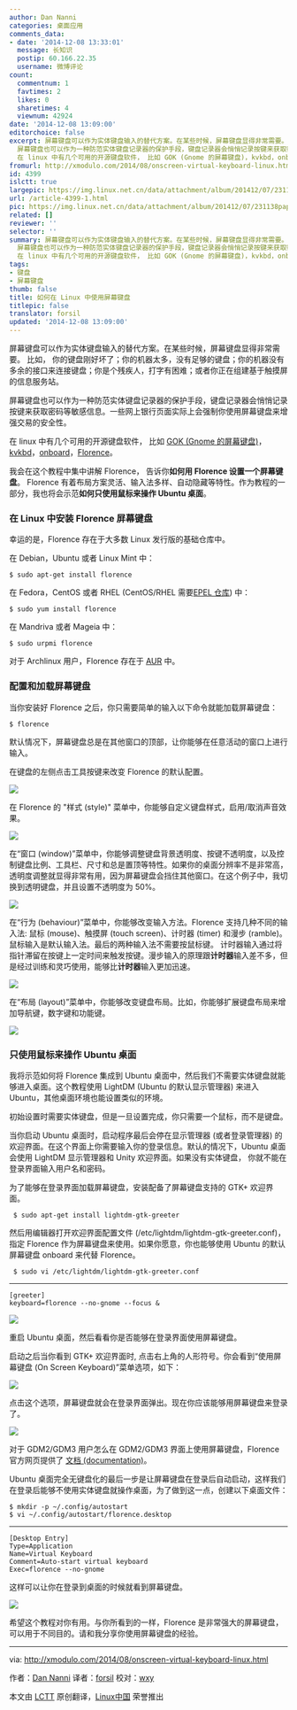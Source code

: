 ```yaml
---
author: Dan Nanni
categories: 桌面应用
comments_data:
- date: '2014-12-08 13:33:01'
  message: 长知识
  postip: 60.166.22.35
  username: 微博评论
count:
  commentnum: 1
  favtimes: 2
  likes: 0
  sharetimes: 4
  viewnum: 42924
date: '2014-12-08 13:09:00'
editorchoice: false
excerpt: 屏幕键盘可以作为实体键盘输入的替代方案。在某些时候，屏幕键盘显得非常需要。 比如， 你的键盘刚好坏了；你的机器太多，没有足够的键盘；你的机器没有多余的接口来连接键盘；你是个残疾人，打字有困难；或者你正在组建基于触摸屏的信息服务站。
  屏幕键盘也可以作为一种防范实体键盘记录器的保护手段，键盘记录器会悄悄记录按键来获取密码等敏感信息。一些网上银行页面实际上会强制你使用屏幕键盘来增强交易的安全性。
  在 linux 中有几个可用的开源键盘软件， 比如 GOK (Gnome 的屏幕键盘)，kvkbd，onboard，Florence。 我会在这个教程中
fromurl: http://xmodulo.com/2014/08/onscreen-virtual-keyboard-linux.html
id: 4399
islctt: true
largepic: https://img.linux.net.cn/data/attachment/album/201412/07/231138pap88g8of8de0gda.jpg
url: /article-4399-1.html
pic: https://img.linux.net.cn/data/attachment/album/201412/07/231138pap88g8of8de0gda.jpg.thumb.jpg
related: []
reviewer: ''
selector: ''
summary: 屏幕键盘可以作为实体键盘输入的替代方案。在某些时候，屏幕键盘显得非常需要。 比如， 你的键盘刚好坏了；你的机器太多，没有足够的键盘；你的机器没有多余的接口来连接键盘；你是个残疾人，打字有困难；或者你正在组建基于触摸屏的信息服务站。
  屏幕键盘也可以作为一种防范实体键盘记录器的保护手段，键盘记录器会悄悄记录按键来获取密码等敏感信息。一些网上银行页面实际上会强制你使用屏幕键盘来增强交易的安全性。
  在 linux 中有几个可用的开源键盘软件， 比如 GOK (Gnome 的屏幕键盘)，kvkbd，onboard，Florence。 我会在这个教程中
tags:
- 键盘
- 屏幕键盘
thumb: false
title: 如何在 Linux 中使用屏幕键盘
titlepic: false
translator: forsil
updated: '2014-12-08 13:09:00'
---
```


屏幕键盘可以作为实体键盘输入的替代方案。在某些时候，屏幕键盘显得非常需要。 比如， 你的键盘刚好坏了；你的机器太多，没有足够的键盘；你的机器没有多余的接口来连接键盘；你是个残疾人，打字有困难；或者你正在组建基于触摸屏的信息服务站。


屏幕键盘也可以作为一种防范实体键盘记录器的保护手段，键盘记录器会悄悄记录按键来获取密码等敏感信息。一些网上银行页面实际上会强制你使用屏幕键盘来增强交易的安全性。


在 linux 中有几个可用的开源键盘软件， 比如 [GOK (Gnome 的屏幕键盘)](https://developer.gnome.org/gok/)，[kvkbd](http://homepage3.nifty.com/tsato/xvkbd/)，[onboard](https://launchpad.net/onboard)，[Florence](http://florence.sourceforge.net/)。


我会在这个教程中集中讲解 Florence， 告诉你**如何用 Florence 设置一个屏幕键盘**。 Florence 有着布局方案灵活、输入法多样、自动隐藏等特性。作为教程的一部分，我也将会示范**如何只使用鼠标来操作 Ubuntu 桌面**。


### 在 Linux 中安装 Florence 屏幕键盘


幸运的是，Florence 存在于大多数 Linux 发行版的基础仓库中。


在 Debian，Ubuntu 或者 Linux Mint 中：



```
$ sudo apt-get install florence 

```

在 Fedora，CentOS 或者 RHEL (CentOS/RHEL 需要[EPEL 仓库](http://xmodulo.com/2013/03/how-to-set-up-epel-repository-on-centos.html)) 中：



```
$ sudo yum install florence

```

在 Mandriva 或者 Mageia 中：



```
$ sudo urpmi florence 

```

对于 Archlinux 用户，Florence 存在于 [AUR](https://aur.archlinux.org/packages/florence/) 中。


### 配置和加载屏幕键盘


当你安装好 Florence 之后，你只需要简单的输入以下命令就能加载屏幕键盘：



```
$ florence

```

默认情况下，屏幕键盘总是在其他窗口的顶部，让你能够在任意活动的窗口上进行输入。


在键盘的左侧点击工具按键来改变 Florence 的默认配置。


![](/data/attachment/album/201412/07/231138pap88g8of8de0gda.jpg)


在 Florence 的 "样式 (style)" 菜单中，你能够自定义键盘样式，启用/取消声音效果。


![](/data/attachment/album/201412/07/231142l1fuoa1ol7r4x6z5.png)


在“窗口 (window)”菜单中，你能够调整键盘背景透明度、按键不透明度，以及控制键盘比例、工具栏、尺寸和总是置顶等特性。如果你的桌面分辨率不是非常高，透明度调整就显得非常有用，因为屏幕键盘会挡住其他窗口。在这个例子中，我切换到透明键盘，并且设置不透明度为 50%。


![](/data/attachment/album/201412/07/231145gqyun9qu0kdgq07u.jpg)


在“行为 (behaviour)”菜单中，你能够改变输入方法。Florence 支持几种不同的输入法: 鼠标 (mouse)、触摸屏 (touch screen)、计时器 (timer) 和漫步 (ramble)。鼠标输入是默认输入法。最后的两种输入法不需要按鼠标键。 计时器输入通过将指针滞留在按键上一定时间来触发按键。漫步输入的原理跟**计时器**输入差不多，但是经过训练和灵巧使用，能够比**计时器**输入更加迅速。


![](/data/attachment/album/201412/07/231146dz0zu3pwhhx70bh1.png)


在“布局 (layout)”菜单中，你能够改变键盘布局。比如，你能够扩展键盘布局来增加导航键，数字键和功能键。


![](/data/attachment/album/201412/07/231148ldvdcezcedvhbhdc.jpg)


### 只使用鼠标来操作 Ubuntu 桌面


我将示范如何将 Florence 集成到 Ubuntu 桌面中，然后我们不需要实体键盘就能够进入桌面。这个教程使用 LightDM (Ubuntu 的默认显示管理器) 来进入 Ubuntu，其他桌面环境也能设置类似的环境。


初始设置时需要实体键盘，但是一旦设置完成，你只需要一个鼠标，而不是键盘。


当你启动 Ubuntu 桌面时，启动程序最后会停在显示管理器 (或者登录管理器) 的欢迎界面。在这个界面上你需要输入你的登录信息。默认的情况下，Ubuntu 桌面会使用 LightDM 显示管理器和 Unity 欢迎界面。如果没有实体键盘， 你就不能在登录界面输入用户名和密码。


为了能够在登录界面加载屏幕键盘，安装配备了屏幕键盘支持的 GTK+ 欢迎界面。



```
 $ sudo apt-get install lightdm-gtk-greeter 

```

然后用编辑器打开欢迎界面配置文件 (/etc/lightdm/lightdm-gtk-greeter.conf)，指定 Florence 作为屏幕键盘来使用。如果你愿意，你也能够使用 Ubuntu 的默认屏幕键盘 onboard 来代替 Florence。



```
 $ sudo vi /etc/lightdm/lightdm-gtk-greeter.conf 

```



---



```
[greeter]
keyboard=florence --no-gnome --focus &

```

![](/data/attachment/album/201412/07/231151hj51joo15taqz157.jpg)


重启 Ubuntu 桌面，然后看看你是否能够在登录界面使用屏幕键盘。


启动之后当你看到 GTK+ 欢迎界面时, 点击右上角的人形符号。你会看到“使用屏幕键盘 (On Screen Keyboard)”菜单选项，如下：


![](/data/attachment/album/201412/07/231153d5oizz6o53czddsa.jpg)


点击这个选项，屏幕键盘就会在登录界面弹出。现在你应该能够用屏幕键盘来登录了。


![](/data/attachment/album/201412/07/231155kfp4xe22o35rpapr.jpg)


对于 GDM2/GDM3 用户怎么在 GDM2/GDM3 界面上使用屏幕键盘，Florence 官方网页提供了 [文档 (documentation)](http://florence.sourceforge.net/english/how-to.html)。


Ubuntu 桌面完全无键盘化的最后一步是让屏幕键盘在登录后自动启动，这样我们在登录后能够不使用实体键盘就操作桌面，为了做到这一点，创建以下桌面文件：



```
$ mkdir -p ~/.config/autostart
$ vi ~/.config/autostart/florence.desktop 

```



---



```
[Desktop Entry]
Type=Application
Name=Virtual Keyboard
Comment=Auto-start virtual keyboard
Exec=florence --no-gnome

```

这样可以让你在登录到桌面的时候就看到屏幕键盘。


![](/data/attachment/album/201412/07/231157o1jubu3bv2ksjiu7.jpg)


希望这个教程对你有用。与你所看到的一样，Florence 是非常强大的屏幕键盘，可以用于不同目的。请和我分享你使用屏幕键盘的经验。




---


via: <http://xmodulo.com/2014/08/onscreen-virtual-keyboard-linux.html>


作者：[Dan Nanni](http://xmodulo.com/author/nanni) 译者：[forsil](https://github.com/forsil) 校对：[wxy](https://github.com/wxy)


本文由 [LCTT](https://github.com/LCTT/TranslateProject) 原创翻译，[Linux中国](http://linux.cn/) 荣誉推出